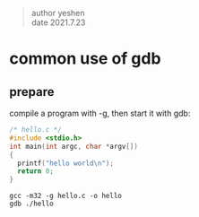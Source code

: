 
> author yeshen  
> date 2021.7.23

# common use of gdb

## prepare

compile a program with -g, then start it with gdb:

```c
/* hello.c */
#include <stdio.h>
int main(int argc, char *argv[])
{
  printf("hello world\n");
  return 0;
}
```
`gcc -m32 -g hello.c -o hello`  
`gdb ./hello`



